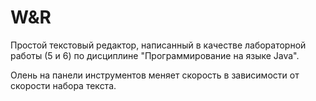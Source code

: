 # W&R

Простой текстовый редактор, написанный в качестве лабораторной работы (5 и 6) по дисциплине "Программирование на языке Java".

Олень на панели инструментов меняет скорость в зависимости от скорости набора текста.
